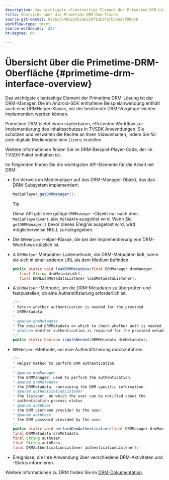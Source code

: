 ```yaml
---
description: Das wichtigste clientseitige Element der Primetime DRM-Lösung ist der DRM-Manager. Die im Android-SDK enthaltene Beispielanwendung enthält auch eine DRMHelper-Klasse, mit der bestimmte DRM-Vorgänge leichter implementiert werden können.
title: Übersicht über die Primetime-DRM-Oberfläche
source-git-commit: 02ebc3548a254b2a6554f1ab34afbb3ea5f09bb8
workflow-type: tm+mt
source-wordcount: '257'
ht-degree: 0%

---
```


# Übersicht über die Primetime-DRM-Oberfläche {#primetime-drm-interface-overview}

Das wichtigste clientseitige Element der Primetime DRM-Lösung ist der DRM-Manager. Die im Android-SDK enthaltene Beispielanwendung enthält auch eine DRMHelper-Klasse, mit der bestimmte DRM-Vorgänge leichter implementiert werden können.

<!--<a id="section_4DD54E085AB345FE9BE00865E56B28DB"></a>-->

Primetime DRM bietet einen skalierbaren, effizienten Workflow zur Implementierung des Inhaltsschutzes in TVSDK-Anwendungen. Sie schützen und verwalten die Rechte an Ihren Videoinhalten, indem Sie für jede digitale Mediendatei eine Lizenz erstellen.

Weitere Informationen finden Sie im DRM-Beispiel-Player-Code, der im TVSDK-Paket enthalten ist.

Im Folgenden finden Sie die wichtigsten API-Elemente für die Arbeit mit DRM:

* Ein Verweis im Medienplayer auf das DRM-Manager-Objekt, das das DRM-Subsystem implementiert:

  ```java
  MediaPlayer.getDRMManager();
  ```

  >[!TIP]
  >
  >Diese API gibt eine gültige `DRMManager` -Objekt nur nach dem `MediaPlayerEvent.DRM_METADATA` ausgelöst wird. Wenn Sie `getDRMManager()` bevor dieses Ereignis ausgelöst wird, wird möglicherweise NULL zurückgegeben.

* Die `DRMHelper` Helper-Klasse, die bei der Implementierung von DRM-Workflows nützlich ist.
* A `DRMHelper` Metadaten-Lademethode, die DRM-Metadaten lädt, wenn sie sich in einer anderen URL als dem Medium befinden.

  ```java
  public static void loadDRMMetadata(final DRMManager drmManager,  
     final String drmMetadataUrl,  
     final DRMLoadMetadataListener loadMetadataListener);
  ```

* A `DRMHelper` -Methode, um die DRM-Metadaten zu überprüfen und festzustellen, ob eine Authentifizierung erforderlich ist.

  ```java
  /** 
  * Return whether authentication is needed for the provided 
  * DRMMetadata. 
  * 
  * @param drmMetadata 
  * The desired DRMMetadata on which to check whether auth is needed. 
  * @return whether authentication is required for the provided metadata 
  */ 
  public static boolean isAuthNeeded(DRMMetadata drmMetadata);
  ```

* `DRMHelper` -Methode, um eine Authentifizierung durchzuführen.

  ```java
  /** 
  * Helper method to perform DRM authentication. 
  * 
  * @param drmManager 
  * the DRMManager, used to perform the authentication. 
  * @param drmMetadata 
  * the DRMMetadata, containing the DRM specific information. 
  * @param authenticationListener 
  * the listener, on which the user can be notified about the 
  * authentication process status. 
  * @param authUser 
  * the DRM username provider by the user. 
  * @param authPass 
  * the DRM password provided by the user. 
  */ 
  public static void performDrmAuthentication(final DRMManager drmManager,  
  final DRMMetadata drmMetadata,  
  final String authUser,  
  final String authPass,  
  final DRMAuthenticationListener authenticationListener);
  ```

* Ereignisse, die Ihre Anwendung über verschiedene DRM-Aktivitäten und -Status informieren.

<!--<a id="section_F58941D68EB94A5EBD1C7454D2A1B17A"></a>-->

Weitere Informationen zu DRM finden Sie im [DRM-Dokumentation](https://helpx.adobe.com/primetime/user-guide.html).
